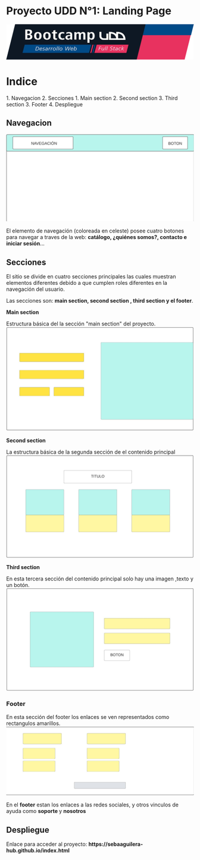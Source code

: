 
<h1>Proyecto UDD N°1: Landing Page</h1>

![imagen de banner](https://github.com/SebaAguilera-hub/mi-repositorio-udd/blob/main/img/banner.png)

<h1> Indice </h1>
1. Navegacion
2. Secciones
    1. Main section
    2. Second section
3. Third section
3. Footer
4. Despliegue


<h2>Navegacion</h2>

![imagen de banner](https://github.com/SebaAguilera-hub/mi-repositorio-udd/blob/main/img/nav.jpeg)

<p>
El elemento de navegación (coloreada en celeste) posee cuatro botones para navegar a traves de la web: <strong>catálogo, ¿quiénes somos?, contacto e iniciar sesión</strong>...
</p>

<h2>Secciones</h2>
<p>
El sitio se divide en cuatro secciones principales las cuales muestran elementos diferentes debido a que cumplen roles diferentes en la navegación del usuario.

Las secciones son: <strong>main section, second section , third section y el footer</strong>. 
</p>


 <strong>Main section</strong> 

Estructura básica del la sección "main section" del proyecto.
![imagen del main section](https://github.com/SebaAguilera-hub/mi-repositorio-udd/blob/main/img/main-section.jpeg)

<strong>Second section</strong>

La estructura básica de la segunda sección de el contenido principal
![imagen del second section](https://github.com/SebaAguilera-hub/mi-repositorio-udd/blob/main/img/second-section.jpeg)

<strong>Third section</strong>

En esta tercera sección del contenido principal solo hay una imagen ,texto y un botón.
![imagen de third section](https://github.com/SebaAguilera-hub/mi-repositorio-udd/blob/main/img/third-section.jpeg)

<h3>Footer</h3>

En esta sección del footer los enlaces se ven representados como rectangulos amarillos. 
![imagen del footer](https://github.com/SebaAguilera-hub/mi-repositorio-udd/blob/main/img/footer.jpeg)

<p> En el <strong>footer</strong>	 estan los enlaces a las redes sociales, y otros vinculos de ayuda como <strong>soporte </strong>y <strong>nosotros</strong> </p>

<h2>Despliegue</h2>
<p>Enlace para acceder al proyecto: <strong>https://sebaaguilera-hub.github.io/index.html</strong></p>
